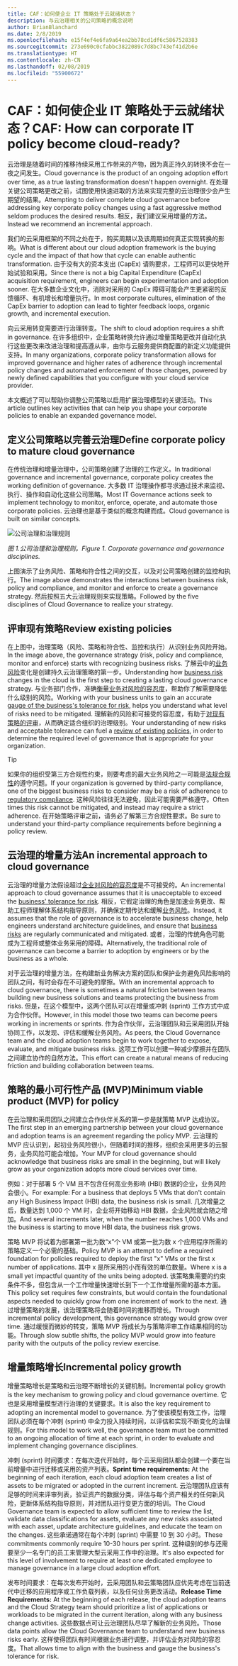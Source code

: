 ```yaml
---
title: CAF：如何使企业 IT 策略处于云就绪状态？
description: 与云治理相关的公司策略的概念说明
author: BrianBlanchard
ms.date: 2/8/2019
ms.openlocfilehash: e15f4ef4e6fa9a64ea2bb78cd1df6c5867528383
ms.sourcegitcommit: 273e690c0cfabbc3822089c7d8bc743ef41d2b6e
ms.translationtype: HT
ms.contentlocale: zh-CN
ms.lasthandoff: 02/08/2019
ms.locfileid: "55900672"
---
```

<!-- markdownlint-disable MD026 -->

# <a name="caf-how-can-corporate-it-policy-become-cloud-ready"></a><span data-ttu-id="9732c-103">CAF：如何使企业 IT 策略处于云就绪状态？</span><span class="sxs-lookup"><span data-stu-id="9732c-103">CAF: How can corporate IT policy become cloud-ready?</span></span>

<span data-ttu-id="9732c-104">云治理是随着时间的推移持续采用工作带来的产物，因为真正持久的转换不会在一夜之间发生。</span><span class="sxs-lookup"><span data-stu-id="9732c-104">Cloud governance is the product of an ongoing adoption effort over time, as a true lasting transformation doesn't happen overnight.</span></span> <span data-ttu-id="9732c-105">在处理关键公司策略更改之前，试图使用快速进取的方法来实现完整的云治理很少会产生期望的结果。</span><span class="sxs-lookup"><span data-stu-id="9732c-105">Attempting to deliver complete cloud governance before addressing key corporate policy changes using a fast aggressive method seldom produces the desired results.</span></span> <span data-ttu-id="9732c-106">相反，我们建议采用增量的方法。</span><span class="sxs-lookup"><span data-stu-id="9732c-106">Instead we recommend an incremental approach.</span></span>

<span data-ttu-id="9732c-107">我们的云采用框架的不同之处在于，购买周期以及该周期如何真正实现转换的影响。</span><span class="sxs-lookup"><span data-stu-id="9732c-107">What is different about our cloud adoption framework is the buying cycle and the impact of that how that cycle can enable authentic transformation.</span></span> <span data-ttu-id="9732c-108">由于没有大的资本支出 (CapEx) 请购要求，工程师可以更快地开始试验和采用。</span><span class="sxs-lookup"><span data-stu-id="9732c-108">Since there is not a big Capital Expenditure (CapEx) acquisition requirement, engineers can begin experimentation and adoption sooner.</span></span> <span data-ttu-id="9732c-109">在大多数企业文化中，消除对采用的 CapEx 障碍可能会产生更紧密的反馈循环、有机增长和增量执行。</span><span class="sxs-lookup"><span data-stu-id="9732c-109">In most corporate cultures, elimination of the CapEx barrier to adoption can lead to tighter feedback loops, organic growth, and incremental execution.</span></span>

<span data-ttu-id="9732c-110">向云采用转变需要进行治理转变。</span><span class="sxs-lookup"><span data-stu-id="9732c-110">The shift to cloud adoption requires a shift in governance.</span></span> <span data-ttu-id="9732c-111">在许多组织中，企业策略转换允许通过增量策略更改并自动化执行这些更改来改进治理和提高遵从率，由你与云服务提供商配置的新定义功能提供支持。</span><span class="sxs-lookup"><span data-stu-id="9732c-111">In many organizations, corporate policy transformation allows for improved governance and higher rates of adherence through incremental policy changes and automated enforcement of those changes, powered by newly defined capabilities that you configure with your cloud service provider.</span></span>

<span data-ttu-id="9732c-112">本文概述了可以帮助你调整公司策略以启用扩展治理模型的关键活动。</span><span class="sxs-lookup"><span data-stu-id="9732c-112">This article outlines key activities that can help you shape your corporate policies to enable an expanded governance model.</span></span>

## <a name="define-corporate-policy-to-mature-cloud-governance"></a><span data-ttu-id="9732c-113">定义公司策略以完善云治理</span><span class="sxs-lookup"><span data-stu-id="9732c-113">Define corporate policy to mature cloud governance</span></span>

<span data-ttu-id="9732c-114">在传统治理和增量治理中，公司策略创建了治理的工作定义。</span><span class="sxs-lookup"><span data-stu-id="9732c-114">In traditional governance and incremental governance, corporate policy creates the working definition of governance.</span></span> <span data-ttu-id="9732c-115">大多数 IT 治理操作都寻求通过技术来监视、执行、操作和自动化这些公司策略。</span><span class="sxs-lookup"><span data-stu-id="9732c-115">Most IT Governance actions seek to implement technology to monitor, enforce, operate, and automate those corporate policies.</span></span> <span data-ttu-id="9732c-116">云治理也是基于类似的概念构建而成。</span><span class="sxs-lookup"><span data-stu-id="9732c-116">Cloud governance is built on similar concepts.</span></span>

![公司治理和治理规则](../../_images/operational-transformation-govern.png)

<span data-ttu-id="9732c-118">*图 1.公司治理和治理规则。*</span><span class="sxs-lookup"><span data-stu-id="9732c-118">*Figure 1. Corporate governance and governance disciplines.*</span></span>

<span data-ttu-id="9732c-119">上图演示了业务风险、策略和符合性之间的交互，以及对公司策略创建的监控和执行。</span><span class="sxs-lookup"><span data-stu-id="9732c-119">The image above demonstrates the interactions between business risk, policy and compliance, and monitor and enforce to create a governance strategy.</span></span> <span data-ttu-id="9732c-120">然后按照五大云治理规则来实现策略。</span><span class="sxs-lookup"><span data-stu-id="9732c-120">Followed by the five disciplines of Cloud Governance to realize your strategy.</span></span>

## <a name="review-existing-policies"></a><span data-ttu-id="9732c-121">评审现有策略</span><span class="sxs-lookup"><span data-stu-id="9732c-121">Review existing policies</span></span>

<span data-ttu-id="9732c-122">在上图中，治理策略（风险、策略和符合性、监控和执行）从识别业务风险开始。</span><span class="sxs-lookup"><span data-stu-id="9732c-122">In the image above, the governance strategy (risk, policy and compliance, monitor and enforce) starts with recognizing business risks.</span></span> <span data-ttu-id="9732c-123">了解云中的[业务风险](understanding-business-risk.md)变化是创建持久云治理策略的第一步。</span><span class="sxs-lookup"><span data-stu-id="9732c-123">Understanding how [business risk](understanding-business-risk.md) changes in the cloud is the first step to creating a lasting cloud governance strategy.</span></span> <span data-ttu-id="9732c-124">与业务部门合作，准确[衡量业务对风险的容忍度](risk-tolerance.md)，帮助你了解需要降低什么级别的风险。</span><span class="sxs-lookup"><span data-stu-id="9732c-124">Working with your business units to gain an accurate [gauge of the business's tolerance for risk](risk-tolerance.md), helps you understand what level of risks need to be mitigated.</span></span> <span data-ttu-id="9732c-125">理解新的风险和可接受的容忍度，有助于[对现有策略的评审](what-is-a-cloud-policy-review.md)，从而确定适合组织的治理级别。</span><span class="sxs-lookup"><span data-stu-id="9732c-125">Your understanding of new risks and acceptable tolerance can fuel a [review of existing policies](what-is-a-cloud-policy-review.md), in order to determine the required level of governance that is appropriate for your organization.</span></span>

> [!TIP]
> <span data-ttu-id="9732c-126">如果你的组织受第三方合规性约束，则要考虑的最大业务风险之一可能是[法规合规性](what-is-regulatory-compliance.md)的遵守问题。</span><span class="sxs-lookup"><span data-stu-id="9732c-126">If your organization is governed by third-party compliance, one of the biggest business risks to consider may be a risk of adherence to [regulatory compliance](what-is-regulatory-compliance.md).</span></span> <span data-ttu-id="9732c-127">这种风险往往无法避免，因此可能需要严格遵守。</span><span class="sxs-lookup"><span data-stu-id="9732c-127">Often times this risk cannot be mitigated, and instead may require a strict adherence.</span></span> <span data-ttu-id="9732c-128">在开始策略评审之前，请务必了解第三方合规性要求。</span><span class="sxs-lookup"><span data-stu-id="9732c-128">Be sure to understand your third-party compliance requirements before beginning a policy review.</span></span>

## <a name="an-incremental-approach-to-cloud-governance"></a><span data-ttu-id="9732c-129">云治理的增量方法</span><span class="sxs-lookup"><span data-stu-id="9732c-129">An incremental approach to cloud governance</span></span>

<span data-ttu-id="9732c-130">云治理的增量方法假设超过[企业对风险的容忍度](risk-tolerance.md)是不可接受的。</span><span class="sxs-lookup"><span data-stu-id="9732c-130">An incremental approach to cloud governance assumes that it is unacceptable to exceed the [business' tolerance for risk](risk-tolerance.md).</span></span> <span data-ttu-id="9732c-131">相反，它假定治理的角色是加速业务更改、帮助工程师理解体系结构指导原则，并确保定期传达和缓解[业务风险](understanding-business-risk.md)。</span><span class="sxs-lookup"><span data-stu-id="9732c-131">Instead, it assumes that the role of governance is to accelerate business change, help engineers understand architecture guidelines, and ensure that [business risks](understanding-business-risk.md) are regularly communicated and mitigated.</span></span> <span data-ttu-id="9732c-132">或者，治理的传统角色可能成为工程师或整体业务采用的障碍。</span><span class="sxs-lookup"><span data-stu-id="9732c-132">Alternatively, the traditional role of governance can become a barrier to adoption by engineers or by the business as a whole.</span></span>

<span data-ttu-id="9732c-133">对于云治理的增量方法，在构建新业务解决方案的团队和保护业务避免风险影响的团队之间，有时会存在不可避免的摩擦。</span><span class="sxs-lookup"><span data-stu-id="9732c-133">With an incremental approach to cloud governance, there is sometimes a natural friction between teams building new business solutions and teams protecting the business from risks.</span></span> <span data-ttu-id="9732c-134">但是，在这个模型中，这两个团队可以在增量或冲刺 (sprint) 工作方式中成为合作伙伴。</span><span class="sxs-lookup"><span data-stu-id="9732c-134">However, in this model those two teams can become peers working in increments or sprints.</span></span> <span data-ttu-id="9732c-135">作为合作伙伴，云治理团队和云采用团队开始协同工作，以发现、评估和缓解业务风险。</span><span class="sxs-lookup"><span data-stu-id="9732c-135">As peers, the Cloud Governance team and the cloud adoption teams begin to work together to expose, evaluate, and mitigate business risks.</span></span> <span data-ttu-id="9732c-136">这项工作可以创建一种减少摩擦并在团队之间建立协作的自然方法。</span><span class="sxs-lookup"><span data-stu-id="9732c-136">This effort can create a natural means of reducing friction and building collaboration between teams.</span></span>

## <a name="minimum-viable-product-mvp-for-policy"></a><span data-ttu-id="9732c-137">策略的最小可行性产品 (MVP)</span><span class="sxs-lookup"><span data-stu-id="9732c-137">Minimum viable product (MVP) for policy</span></span>

<span data-ttu-id="9732c-138">在云治理和采用团队之间建立合作伙伴关系的第一步是就策略 MVP 达成协议。</span><span class="sxs-lookup"><span data-stu-id="9732c-138">The first step in an emerging partnership between your cloud governance and adoption teams is an agreement regarding the policy MVP.</span></span> <span data-ttu-id="9732c-139">云治理的 MVP 应认识到，起初业务风险很小，但随着时间的推移，组织会采用更多的云服务，业务风险可能会增加。</span><span class="sxs-lookup"><span data-stu-id="9732c-139">Your MVP for cloud governance should acknowledge that business risks are small in the beginning, but will likely grow as your organization adopts more cloud services over time.</span></span>

<span data-ttu-id="9732c-140">例如：对于部署 5 个 VM 且不包含任何高业务影响 (HBI) 数据的企业，业务风险会很小。</span><span class="sxs-lookup"><span data-stu-id="9732c-140">For example: For a business that deploys 5 VMs that don't contain any High Business Impact (HBI) data, the business risk is small.</span></span> <span data-ttu-id="9732c-141">几次增量之后，数量达到 1,000 个 VM 时，企业将开始移动 HBI 数据，企业风险就会随之增加。</span><span class="sxs-lookup"><span data-stu-id="9732c-141">And several increments later, when the number reaches 1,000 VMs and the business is starting to move HBI data, the business risk grows.</span></span>

<span data-ttu-id="9732c-142">策略 MVP 将试着为部署第一批为数“x”个 VM 或第一批为数 x 个应用程序所需的策略定义一个必需的基础。</span><span class="sxs-lookup"><span data-stu-id="9732c-142">Policy MVP is an attempt to define a required foundation for policies required to deploy the first "x" VMs or the first x number of applications.</span></span> <span data-ttu-id="9732c-143">其中 x 是所采用的小而有效的单位数量。</span><span class="sxs-lookup"><span data-stu-id="9732c-143">Where x is a small yet impactful quantity of the units being adopted.</span></span> <span data-ttu-id="9732c-144">该策略集需要的约束条件不多，但包含从一个工作增量快速增长到下一个工作增量所需的基本方面。</span><span class="sxs-lookup"><span data-stu-id="9732c-144">This policy set requires few constraints, but would contain the foundational aspects needed to quickly grow from one increment of work to the next.</span></span> <span data-ttu-id="9732c-145">通过增量策略的发展，该治理策略将会随着时间的推移而增长。</span><span class="sxs-lookup"><span data-stu-id="9732c-145">Through incremental policy development, this governance strategy would grow over time.</span></span> <span data-ttu-id="9732c-146">通过缓慢而微妙的转变，策略 MVP 将成长为与策略评审工作结果相同的功能。</span><span class="sxs-lookup"><span data-stu-id="9732c-146">Through slow subtle shifts, the policy MVP would grow into feature parity with the outputs of the policy review exercise.</span></span>

## <a name="incremental-policy-growth"></a><span data-ttu-id="9732c-147">增量策略增长</span><span class="sxs-lookup"><span data-stu-id="9732c-147">Incremental policy growth</span></span>

<span data-ttu-id="9732c-148">增量策略增长是策略和云治理不断增长的关键机制。</span><span class="sxs-lookup"><span data-stu-id="9732c-148">Incremental policy growth is the key mechanism to growing policy and cloud governance overtime.</span></span> <span data-ttu-id="9732c-149">它也是采用增量模型进行治理的关键要求。</span><span class="sxs-lookup"><span data-stu-id="9732c-149">It is also the key requirement to adopting an incremental model to governance.</span></span> <span data-ttu-id="9732c-150">为了使该模型有效工作，治理团队必须在每个冲刺 (sprint) 中全力投入持续时间，以评估和实现不断变化的治理规则。</span><span class="sxs-lookup"><span data-stu-id="9732c-150">For this model to work well, the governance team must be committed to an ongoing allocation of time at each sprint, in order to evaluate and implement changing governance disciplines.</span></span>

<span data-ttu-id="9732c-151">冲刺 (sprint) 时间要求：在每次迭代开始时，每个云采用团队都会创建一个要在当前增量中进行迁移或采用的资产列表。</span><span class="sxs-lookup"><span data-stu-id="9732c-151">**Sprint time requirements:** At the beginning of each iteration, each cloud adoption team creates a list of assets to be migrated or adopted in the current increment.</span></span> <span data-ttu-id="9732c-152">云治理团队应该有足够的时间来评审列表，验证资产的数据分类，评估与每个资产相关的任何新风险，更新体系结构指导原则，并对团队进行变更方面的培训。</span><span class="sxs-lookup"><span data-stu-id="9732c-152">The Cloud Governance team is expected to allow sufficient time to review the list, validate data classifications for assets, evaluate any new risks associated with each asset, update architecture guidelines, and educate the team on the changes.</span></span> <span data-ttu-id="9732c-153">这些承诺通常在每个冲刺 (sprint) 中需要 10 到 30 小时。</span><span class="sxs-lookup"><span data-stu-id="9732c-153">These commitments commonly require 10-30 hours per sprint.</span></span> <span data-ttu-id="9732c-154">这种级别的参与还需要至少一名专门的员工来管理大型云采用工作中的治理。</span><span class="sxs-lookup"><span data-stu-id="9732c-154">It's also expected for this level of involvement to require at least one dedicated employee to manage governance in a large cloud adoption effort.</span></span>

<span data-ttu-id="9732c-155">发布时间要求：在每次发布开始时，云采用团队和云策略团队应优先考虑在当前迭代中迁移的应用程序或工作负载列表，以及任何业务更改活动。</span><span class="sxs-lookup"><span data-stu-id="9732c-155">**Release Time Requirements:** At the beginning of each release, the cloud adoption teams and the Cloud Strategy team should prioritize a list of applications or workloads to be migrated in the current iteration, along with any business change activities.</span></span> <span data-ttu-id="9732c-156">这些数据点可让云治理团队尽早了解新的业务风险。</span><span class="sxs-lookup"><span data-stu-id="9732c-156">Those data points allow the Cloud Governance team to understand new business risks early.</span></span> <span data-ttu-id="9732c-157">这样使得团队有时间根据业务进行调整，并评估业务对风险的容忍度。</span><span class="sxs-lookup"><span data-stu-id="9732c-157">That allows time to align with the business and gauge the business's tolerance for risk.</span></span>